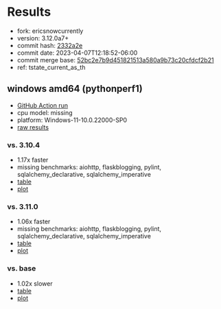 # Results

- fork: ericsnowcurrently
- version: 3.12.0a7+
- commit hash: [2332a2e](https://github.com/ericsnowcurrently/cpython/commit/2332a2e)
- commit date: 2023-04-07T12:18:52-06:00
- commit merge base: [52bc2e7b9d451821513a580a9b73c20cfdcf2b21](https://github.com/ericsnowcurrently/cpython/commit/52bc2e7b9d451821513a580a9b73c20cfdcf2b21)
- ref: tstate_current_as_th

## windows amd64 (pythonperf1)

- [GitHub Action run](https://github.com/faster-cpython/benchmarking/actions/runs/4671551840)
- cpu model: missing
- platform: Windows-11-10.0.22000-SP0
- [raw results](bm-20230407-pythonperf1-amd64-ericsnowcurrently-tstate_current_as_th-3.12.0a7%2B-2332a2e.json)

### vs. 3.10.4

- 1.17x faster
- missing benchmarks: aiohttp, flaskblogging, pylint, sqlalchemy_declarative, sqlalchemy_imperative
- [table](bm-20230407-pythonperf1-amd64-ericsnowcurrently-tstate_current_as_th-3.12.0a7%2B-2332a2e-vs-3.10.4.md)
- [plot](bm-20230407-pythonperf1-amd64-ericsnowcurrently-tstate_current_as_th-3.12.0a7%2B-2332a2e-vs-3.10.4.png)

### vs. 3.11.0

- 1.06x faster
- missing benchmarks: aiohttp, flaskblogging, pylint, sqlalchemy_declarative, sqlalchemy_imperative
- [table](bm-20230407-pythonperf1-amd64-ericsnowcurrently-tstate_current_as_th-3.12.0a7%2B-2332a2e-vs-3.11.0.md)
- [plot](bm-20230407-pythonperf1-amd64-ericsnowcurrently-tstate_current_as_th-3.12.0a7%2B-2332a2e-vs-3.11.0.png)

### vs. base

- 1.02x slower
- [table](bm-20230407-pythonperf1-amd64-ericsnowcurrently-tstate_current_as_th-3.12.0a7%2B-2332a2e-vs-base.md)
- [plot](bm-20230407-pythonperf1-amd64-ericsnowcurrently-tstate_current_as_th-3.12.0a7%2B-2332a2e-vs-base.png)

